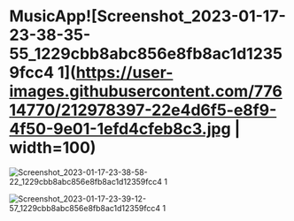 # MusicApp![Screenshot_2023-01-17-23-38-35-55_1229cbb8abc856e8fb8ac1d12359fcc4 1](https://user-images.githubusercontent.com/77614770/212978397-22e4d6f5-e8f9-4f50-9e01-1efd4cfeb8c3.jpg | width=100)

![Screenshot_2023-01-17-23-38-58-22_1229cbb8abc856e8fb8ac1d12359fcc4 1](https://user-images.githubusercontent.com/77614770/212979115-c61b4377-0298-4541-a248-df72a82f99cd.jpg)

![Screenshot_2023-01-17-23-39-12-57_1229cbb8abc856e8fb8ac1d12359fcc4 1](https://user-images.githubusercontent.com/77614770/212979228-6b354a5a-965d-40e6-ae3c-28c577255bf1.jpg)
